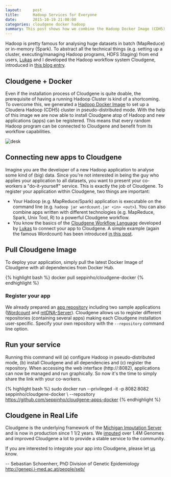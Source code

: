 ```yaml
---
layout:     post
title:      Hadoop Services for Everyone
date:       2015-10-19 21:00:00
categories: cloudgene docker hadoop
summary: This post shows how we combine the Hadoop Docker Image (CDH5) with our Hadoop workflow system Cloudgene. Due to Cloudgene's YAML interface, new applications can be registered to Cloudgene by everyone and provided as a service. 
---
```


Hadoop is pretty famous for analysing huge datasets in batch (MapReduce) or in-memory (Spark). To abstract all the technical things (e.g. setting up a cluster, executing/managing Hadoop programs, HDFS Staging) from end users, [Lukas](http://www.forer.it) and I developed the Hadoop workflow system Cloudgene, introduced in [this blog entry](http://seppinho.github.io/cloudgene/hadoop/2015/08/27/cloudgene/).

## Cloudgene + Docker
Even if the installation process of Cloudgene is quite doable, the prerequisite of having a running Hadoop Cluster is kind of a shortcoming. To overcome this, we generated a [Hadoop Docker Image](http://seppinho.github.io/docker/hadoop/2015/08/26/docker-hadoop/) to set up a Cloudera Hadoop (CDH5) cluster in pseudo-distributed mode. With the help of this image we are now able to install Cloudgene atop of Hadoop and new applications (apps) can be registered. This means that every random Hadoop program can be connected to Cloudgene and benefit from its workflow capabilities.

![desk](http://seppinho.github.io/uploads/workflow.png)

## Connecting new apps to Cloudgene
Imagine you are the developer of a new Hadoop application to analyse some kind of (big) data. Since you're not interested in being the guy who applies your application to all datasets, you want to present your co-workers a "do-it-yourself" service. This is exactly the job of Cloudgene. To register your application within Cloudgene, two things are important:

- Your Hadoop (e.g. MapReduce/Spark) application is executable on the command line (e.g. `hadoop jar wordcount.jar <in> <out>`). You can also combine apps written with different technologies (e.g. MapReduce, Spark, Unix Tool, R) to a powerful Cloudgene workflow.
- You know the basics of the [Cloudgene Workflow Language](http://cloudgene.uibk.ac.at/developer-guide/) developed by [Lukas](http://www.forer.it) to connect your app to Cloudgene. A simple example (again the famous Wordcount) has been introduced [in this post](http://seppinho.github.io/cloudgene/hadoop/2015/08/27/cloudgene/).

## Pull Cloudgene Image
To deploy your application, simply pull the latest Docker Image of Cloudgene with all dependencies from Docker Hub.

{% highlight bash %}
docker pull seppinho/cloudgene-docker
{% endhighlight %}

### Register your app
We already prepared an [app repository](https://github.com/seppinho/cloudgene-apps-docker) including two sample applications ([Wordcount](https://hadoop.apache.org/docs/current/hadoop-mapreduce-client/hadoop-mapreduce-client-core/MapReduceTutorial.html#Example:_WordCount_v1.0) and [mtDNA-Server](http://mtdna-server.uibk.ac.at/start.html)). Cloudgene allows us to register different repositories (containing several apps) making each Cloudgene installation user-specific. Specify your own repository with the `--repository` command line option.

## Run your service
Running this command will (a) configure Hadoop in pseudo-distributed mode, (b) install Cloudgene and all dependencies and (c) register the repository. When accessing the web interface (http://<ip-address>:8082), applications can now be managed and run graphically. So now it's the time to simply share the link with your co-workers.

{% highlight bash %}
sudo docker run --privileged -it -p 8082:8082 seppinho/cloudgene-docker \ --repository https://github.com/seppinho/cloudgene-apps-docker
{% endhighlight %}


## Cloudgene in Real Life
Cloudgene is the underlying framework of the [Michigan Imputation Server](https://imputationserver.sph.umich.edu/) and is now in production since 1 1/2 years. We [imputed](http://genome.sph.umich.edu/wiki/Minimac3) over 1.4M Genomes and improved Cloudgene a lot to provide a stable service to the community.

If you are interested to integrate your app into Cloudgene, please let [us](http://seppinho.github.io/about/) know.

-- 
Sebastian Schoenherr, PhD
Division of Genetic Epidemiology
http://genepi.i-med.ac.at/people/seb/

